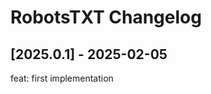 <!-- Keep a Changelog guide -> https://keepachangelog.com -->

# RobotsTXT Changelog

## [2025.0.1] - 2025-02-05

feat: first implementation
